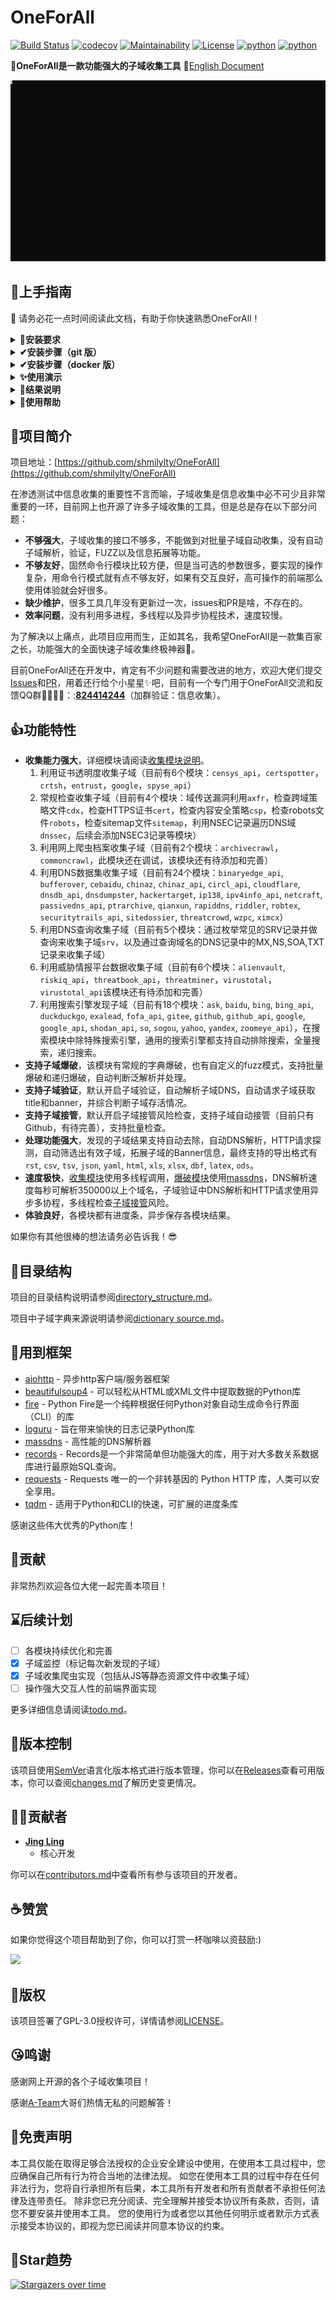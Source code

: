 # OneForAll

[![Build Status](https://travis-ci.org/shmilylty/OneForAll.svg?branch=master)](https://travis-ci.org/shmilylty/OneForAll)
[![codecov](https://codecov.io/gh/shmilylty/OneForAll/branch/master/graph/badge.svg)](https://codecov.io/gh/shmilylty/OneForAll)
[![Maintainability](https://api.codeclimate.com/v1/badges/1287668a6b4c72af683e/maintainability)](https://codeclimate.com/github/shmilylty/OneForAll/maintainability)
[![License](https://img.shields.io/github/license/shmilylty/OneForAll)](https://github.com/shmilylty/OneForAll/tree/master/LICENSE)
[![python](https://img.shields.io/badge/python-3.8-blue)](https://github.com/shmilylty/OneForAll/tree/master/)
[![python](https://img.shields.io/badge/release-v0.3.0-brightgreen)](https://github.com/shmilylty/OneForAll/releases)

👊**OneForAll是一款功能强大的子域收集工具**  📝[English Document](https://github.com/shmilylty/OneForAll/tree/master/docs/en-us/README.md)

![Example](./docs/usage_example.svg)

## 🚀上手指南

📢 请务必花一点时间阅读此文档，有助于你快速熟悉OneForAll！

<details>
<summary><b>🐍安装要求</b></summary>

OneForAll基于[Python 3.8.0]( https://www.python.org/downloads/release/python-380/ )开发和测试，请使用高于Python 3.8.0的稳定发行版本，其他版本可能会出现一些问题（Windows平台必须使用3.8.0以上版本），安装Python环境可以参考[Python 3 安装指南](https://pythonguidecn.readthedocs.io/zh/latest/starting/installation.html#python-3)。运行以下命令检查Python和pip3版本：
```bash
python -V
pip3 -V
```
如果你看到类似以下的输出便说明Python环境没有问题：
```bash
Python 3.8.0
pip 19.2.2 from C:\Users\shmilylty\AppData\Roaming\Python\Python38\site-packages\pip (python 3.8)
```
</details>

<details>
<summary><b>✔安装步骤（git 版）</b></summary>

1. **下载**

由于该项目**处于开发中**，会不断进行更新迭代，下载时使用`git clone`**克隆**最新代码仓库，也方便后续的更新，不推荐从Releases下载，因为Releases里版本更新缓慢，也不方便更新，
本项目已经在[码云](https://gitee.com/shmilylty/OneForAll.git)(Gitee)镜像了一份，国内推荐使用码云进行克隆比较快：

```bash
git clone https://gitee.com/shmilylty/OneForAll.git
```
或者：
```bash
git clone https://github.com/shmilylty/OneForAll.git
```

2. **安装**

你可以通过pip3安装OneForAll的依赖，以下为**Windows系统**下使用**pip3**安装依赖的示例：注意：如果你的Python3安装在系统Program Files目录下，如：`C:\Program Files\Python38`，那么请以管理员身份运行命令提示符cmd执行以下命令！

```bash
cd OneForAll/
python -m pip install -U pip setuptools wheel -i https://mirrors.aliyun.com/pypi/simple/
pip3 install -r requirements.txt -i https://mirrors.aliyun.com/pypi/simple/
python oneforall.py --help
```

其他系统平台的请参考[依赖安装](https://github.com/shmilylty/OneForAll/tree/master/docs/installation_dependency.md)，如果在安装依赖过程中发现编译某个依赖库失败时可以参考[troubleshooting.md](https://github.com/shmilylty/OneForAll/tree/master/docs/troubleshooting.md)中解决方法，如果还没有解决欢迎加群反馈。

3. **更新**

执行以下命令**更新**项目（可保存对`/config/setting.py`和`/config/api.py`的修改）：

```bash
git stash        # 暂存本地的修改
git fetch --all  # 拉取项目更新
git pull         # 下载覆盖
git stash pop    # 释放本地修改
```
</details>

<details>
<summary><b>✔安装步骤（docker 版）</b></summary>

首先下载并编辑配置文件，添加自己的`api`和个性化设置，并保留原始文件结构

```
config
├── api.py
├── log.py
└── setting.py
```

拉取镜像并执行，其中`~/.config`替换为你自己配置文件所在文件夹的路径

```shell
docker pull shmilylty/oneforall
docker run -it --rm -v ~/results:/OneForAll/results -v ~/.config:/OneForAll/config oneforall --target example.com run
```
参数直接加在指令末尾，结果会输出在本地目录`~/results`，如需保存到其他位置，可以自行修改
</details>


<details>
<summary><b>✨使用演示</b></summary>

1. 如果你是通过pip3安装的依赖则使用以下命令运行示例：   
```bash
python3 oneforall.py --target example.com run
python3 oneforall.py --targets ./example.txt run
```

![Example](./docs/usage_example.svg)

2. 如果你通过pipenv安装的依赖则使用以下命令运行示例：
```bash
pipenv run python oneforall.py --target example.com run
```
3. 开启爆破模块运行（使用massdns进行爆破，网络占用极大，可能会阻塞网络）
```bash
python3 run python oneforall.py --target example.com --burte True run
# or
pipenv run python oneforall.py --target example.com --burte True run
```
</details>

<details>
<summary><b>🧐结果说明</b></summary>

我们以`python3 oneforall.py --target example.com run`命令为例，OneForAll在默认参数正常执行完毕会在results目录生成相应结果：

![Result](./images/Result.png)

`example.com.csv`是每个主域下的子域收集结果。

`all_subdomain_result_1583034493.csv`是每次运行OneForAll收集到子域的汇总结果，包含`example.com.csv`，方便在批量收集场景中获取全部结果。

`result.sqlite3`是存放每次运行OneForAll收集到子域的SQLite3结果数据库，其数据库结构如下图：

![Database](./images/Database.png)

其中类似`example_com_origin_result`表存放每个模块最初子域收集结果。

其中类似`example_com_resolve_result`表存放对子域进行解析后的结果。

其中类似`example_com_last_result`表存放上一次子域收集结果（需要收集两次以上才会生成）。

其中类似`example_com_now_result`表存放现在子域收集结果，一般情况关注这张表就可以了。

结果具体字段的解释说明请查看![相关文档](./docs/field.md)。
</details>

<details>
<summary><b>🤔使用帮助</b></summary>

命令行参数只提供了一些常用参数，更多详细的参数配置请见[config.py](https://github.com/shmilylty/OneForAll/tree/master/config/setting.py)，如果你认为有些参数是命令界面经常使用到的或缺少了什么参数等问题非常欢迎反馈。由于众所周知的原因，如果要使用一些被墙的收集接口请先到[config.py](https://github.com/shmilylty/OneForAll/tree/master/config/setting.py)配置代理，有些收集模块需要提供API（大多都是可以注册账号免费获取），如果需要使用请到[api.py](https://github.com/shmilylty/OneForAll/tree/master/config/api.py)配置API信息，如果不使用请忽略有关报错提示。（详细模块请阅读[收集模块说明](https://github.com/shmilylty/OneForAll/tree/master/docs/collection_modules.md)）

OneForAll命令行界面基于[Fire](https://github.com/google/python-fire/)实现，有关Fire更高级使用方法请参阅[使用Fire CLI](https://github.com/google/python-fire/blob/master/docs/using-cli.md)。

[oneforall.py](https://github.com/shmilylty/OneForAll/tree/master/oneforall.py)是主程序入口，oneforall.py可以调用[brute.py](https://github.com/shmilylty/OneForAll/tree/master/brute.py)，[takerover.py](https://github.com/shmilylty/OneForAll/tree/master/takerover.py)及[dbexport.py](https://github.com/shmilylty/OneForAll/tree/master/dbexport.py)等模块，为了方便进行子域爆破独立出了brute.py，为了方便进行子域接管风险检查独立出了takerover.py，为了方便数据库导出独立出了dbexport.py，这些模块都可以单独运行，并且所接受参数要更丰富一点，如果要单独使用这些模块请参考[使用帮助](https://github.com/shmilylty/OneForAll/tree/master/docs/usage_help.md)

❗注意：当你在使用过程中遇到一些问题或者疑惑时，请先到[Issues](https://github.com/shmilylty/OneForAll/issues)里使用搜索找找答案，还可以参阅[常见问题与回答](https://github.com/shmilylty/OneForAll/tree/master/docs/Q&A.md)。

**oneforall.py使用帮助**

以下帮助信息可能不是最新的，你可以使用`python oneforall.py --help`获取最新的帮助信息。

```bash
python oneforall.py --help
```
```bash
NAME
    oneforall.py - OneForAll帮助信息

SYNOPSIS
    oneforall.py COMMAND | --target=TARGET <flags>

DESCRIPTION
    OneForAll是一款功能强大的子域收集工具

    Example:
        python3 oneforall.py version
        python3 oneforall.py --target example.com run
        python3 oneforall.py --target ./domains.txt run
        python3 oneforall.py --target example.com --valid None run
        python3 oneforall.py --target example.com --brute True run
        python3 oneforall.py --target example.com --port small run
        python3 oneforall.py --target example.com --format csv run
        python3 oneforall.py --target example.com --dns False run
        python3 oneforall.py --target example.com --req False run
        python3 oneforall.py --target example.com --takeover False run
        python3 oneforall.py --target example.com --show True run

    Note:
        参数alive可选值True，False分别表示导出存活，全部子域结果
        参数port可选值有'default', 'small', 'large', 详见config.py配置
        参数format可选格式有'rst', 'csv', 'tsv', 'json', 'yaml', 'html',
                          'jira', 'xls', 'xlsx', 'dbf', 'latex', 'ods'
        参数path默认None使用OneForAll结果目录生成路径

ARGUMENTS
    TARGET
        单个域名(二选一必需参数)
    TARGETS
        每行一个域名的文件路径(二选一必需参数)

FLAGS
    --brute=BRUTE
        使用爆破模块(默认False)
    --dns=DNS
        DNS解析子域(默认True)
    --req=REQ
        HTTP请求子域(默认True)
    --port=PORT
        请求验证子域的端口范围(默认只探测80端口)
    --valid=VALID
        只导出存活的子域结果(默认False)
    --format=FORMAT
        结果保存格式(默认csv)
    --path=PATH
        结果保存路径(默认None)
    --takeover=TAKEOVER
        检查子域接管(默认False)
```
</details>

## 🎉项目简介

项目地址：[https://github.com/shmilylty/OneForAll](https://github.com/shmilylty/OneForAll)

在渗透测试中信息收集的重要性不言而喻，子域收集是信息收集中必不可少且非常重要的一环，目前网上也开源了许多子域收集的工具，但是总是存在以下部分问题：

* **不够强大**，子域收集的接口不够多，不能做到对批量子域自动收集，没有自动子域解析，验证，FUZZ以及信息拓展等功能。
* **不够友好**，固然命令行模块比较方便，但是当可选的参数很多，要实现的操作复杂，用命令行模式就有点不够友好，如果有交互良好，高可操作的前端那么使用体验就会好很多。
* **缺少维护**，很多工具几年没有更新过一次，issues和PR是啥，不存在的。
* **效率问题**，没有利用多进程，多线程以及异步协程技术，速度较慢。

为了解决以上痛点，此项目应用而生，正如其名，我希望OneForAll是一款集百家之长，功能强大的全面快速子域收集终极神器🔨。

目前OneForAll还在开发中，肯定有不少问题和需要改进的地方，欢迎大佬们提交[Issues](https://github.com/shmilylty/OneForAll/issues)和[PR](https://github.com/shmilylty/OneForAll/pulls)，用着还行给个小星星✨吧，目前有一个专门用于OneForAll交流和反馈QQ群👨‍👨‍👦‍👦：:[**824414244**](//shang.qq.com/wpa/qunwpa?idkey=125d3689b60445cdbb11e4ddff38036b7f6f2abbf4f7957df5dddba81aa90771)（加群验证：信息收集）。

## 👍功能特性

* **收集能力强大**，详细模块请阅读[收集模块说明](https://github.com/shmilylty/OneForAll/tree/master/docs/collection_modules.md)。
  1. 利用证书透明度收集子域（目前有6个模块：`censys_api`，`certspotter`，`crtsh`，`entrust`，`google`，`spyse_api`）
  2. 常规检查收集子域（目前有4个模块：域传送漏洞利用`axfr`，检查跨域策略文件`cdx`，检查HTTPS证书`cert`，检查内容安全策略`csp`，检查robots文件`robots`，检查sitemap文件`sitemap`，利用NSEC记录遍历DNS域`dnssec`，后续会添加NSEC3记录等模块）
  3. 利用网上爬虫档案收集子域（目前有2个模块：`archivecrawl`，`commoncrawl`，此模块还在调试，该模块还有待添加和完善）
  4. 利用DNS数据集收集子域（目前有24个模块：`binaryedge_api`, `bufferover`, `cebaidu`, `chinaz`, `chinaz_api`, `circl_api`, `cloudflare`, `dnsdb_api`, `dnsdumpster`, `hackertarget`, `ip138`, `ipv4info_api`, `netcraft`, `passivedns_api`, `ptrarchive`, `qianxun`, `rapiddns`, `riddler`, `robtex`, `securitytrails_api`, `sitedossier`, `threatcrowd`, `wzpc`, `ximcx`）
  5. 利用DNS查询收集子域（目前有5个模块：通过枚举常见的SRV记录并做查询来收集子域`srv`，以及通过查询域名的DNS记录中的MX,NS,SOA,TXT记录来收集子域）
  6. 利用威胁情报平台数据收集子域（目前有6个模块：`alienvault`, `riskiq_api`，`threatbook_api`，`threatminer`，`virustotal`，`virustotal_api`该模块还有待添加和完善）
  7. 利用搜索引擎发现子域（目前有18个模块：`ask`, `baidu`, `bing`, `bing_api`, `duckduckgo`, `exalead`, `fofa_api`, `gitee`, `github`, `github_api`, `google`, `google_api`, `shodan_api`, `so`, `sogou`, `yahoo`, `yandex`, `zoomeye_api`），在搜索模块中除特殊搜索引擎，通用的搜索引擎都支持自动排除搜索，全量搜索，递归搜索。
* **支持子域爆破**，该模块有常规的字典爆破，也有自定义的fuzz模式，支持批量爆破和递归爆破，自动判断泛解析并处理。
* **支持子域验证**，默认开启子域验证，自动解析子域DNS，自动请求子域获取title和banner，并综合判断子域存活情况。
* **支持子域接管**，默认开启子域接管风险检查，支持子域自动接管（目前只有Github，有待完善），支持批量检查。
* **处理功能强大**，发现的子域结果支持自动去除，自动DNS解析，HTTP请求探测，自动筛选出有效子域，拓展子域的Banner信息，最终支持的导出格式有`rst`, `csv`, `tsv`, `json`, `yaml`, `html`, `xls`, `xlsx`, `dbf`, `latex`, `ods`。
* **速度极快**，[收集模块](https://github.com/shmilylty/OneForAll/tree/master/collect.py)使用多线程调用，[爆破模块](https://github.com/shmilylty/OneForAll/tree/master/brute.py)使用[massdns](https://github.com/blechschmidt/massdns)，DNS解析速度每秒可解析350000以上个域名，子域验证中DNS解析和HTTP请求使用异步多协程，多线程检查[子域接管](https://github.com/shmilylty/OneForAll/tree/master/takeover.py)风险。
* **体验良好**，各模块都有进度条，异步保存各模块结果。

如果你有其他很棒的想法请务必告诉我！😎

## 🌲目录结构

项目的目录结构说明请参阅[directory_structure.md](https://github.com/shmilylty/OneForAll/tree/master/docs/directory_structure.md)。

项目中子域字典来源说明请参阅[dictionary source.md](https://github.com/shmilylty/OneForAll/tree/master/docs/dictionary_source.md)。


## 👏用到框架

* [aiohttp](https://github.com/aio-libs/aiohttp) - 异步http客户端/服务器框架
* [beautifulsoup4](https://pypi.org/project/beautifulsoup4/) - 可以轻松从HTML或XML文件中提取数据的Python库
* [fire](https://github.com/google/python-fire) - Python Fire是一个纯粹根据任何Python对象自动生成命令行界面（CLI）的库
* [loguru](https://github.com/Delgan/loguru) - 旨在带来愉快的日志记录Python库
* [massdns](https://github.com/blechschmidt/massdns) - 高性能的DNS解析器
* [records](https://github.com/kennethreitz/records) - Records是一个非常简单但功能强大的库，用于对大多数关系数据库进行最原始SQL查询。
* [requests](https://github.com/psf/requests) - Requests 唯一的一个非转基因的 Python HTTP 库，人类可以安全享用。
* [tqdm](https://github.com/tqdm/tqdm) - 适用于Python和CLI的快速，可扩展的进度条库

感谢这些伟大优秀的Python库！

## 🙏贡献

非常热烈欢迎各位大佬一起完善本项目！

## ⌛后续计划

- [ ] 各模块持续优化和完善
- [x] 子域监控（标记每次新发现的子域）
- [x] 子域收集爬虫实现（包括从JS等静态资源文件中收集子域）
- [ ] 操作强大交互人性的前端界面实现

更多详细信息请阅读[todo.md](https://github.com/shmilylty/OneForAll/tree/master/docs/todo.md)。

## 🔖版本控制

该项目使用[SemVer](https://semver.org/)语言化版本格式进行版本管理，你可以在[Releases](https://github.com/shmilylty/OneForAll/releases)查看可用版本，你可以查阅[changes.md](https://github.com/shmilylty/OneForAll/tree/master/docs/changes.md)了解历史变更情况。

## 👨‍💻贡献者

* **[Jing Ling](https://github.com/shmilylty)**
  * 核心开发

你可以在[contributors.md](https://github.com/shmilylty/OneForAll/tree/master/docs/contributors.md)中查看所有参与该项目的开发者。

## ☕赞赏

如果你觉得这个项目帮助到了你，你可以打赏一杯咖啡以资鼓励:)

![](https://raw.githubusercontent.com/shmilylty/OneForAll/master/images/Donate.png)

## 📄版权

该项目签署了GPL-3.0授权许可，详情请参阅[LICENSE](https://github.com/shmilylty/OneForAll/blob/master/LICENSE)。

## 😘鸣谢

感谢网上开源的各个子域收集项目！

感谢[A-Team](https://github.com/QAX-A-Team)大哥们热情无私的问题解答！

## 📜免责声明

本工具仅能在取得足够合法授权的企业安全建设中使用，在使用本工具过程中，您应确保自己所有行为符合当地的法律法规。 
如您在使用本工具的过程中存在任何非法行为，您将自行承担所有后果，本工具所有开发者和所有贡献者不承担任何法律及连带责任。
除非您已充分阅读、完全理解并接受本协议所有条款，否则，请您不要安装并使用本工具。
您的使用行为或者您以其他任何明示或者默示方式表示接受本协议的，即视为您已阅读并同意本协议的约束。

## 💖Star趋势

[![Stargazers over time](https://starchart.cc/shmilylty/OneForAll.svg)](https://starchart.cc/shmilylty/OneForAll)
